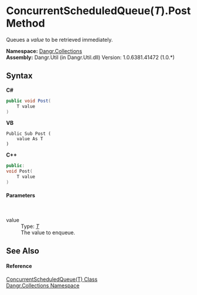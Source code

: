 # ConcurrentScheduledQueue(*T*).Post Method 
 

Queues a *value* to be retrieved immediately.

**Namespace:**&nbsp;<a href="N_Dangr_Collections">Dangr.Collections</a><br />**Assembly:**&nbsp;Dangr.Util (in Dangr.Util.dll) Version: 1.0.6381.41472 (1.0.*)

## Syntax

**C#**<br />
``` C#
public void Post(
	T value
)
```

**VB**<br />
``` VB
Public Sub Post ( 
	value As T
)
```

**C++**<br />
``` C++
public:
void Post(
	T value
)
```


#### Parameters
&nbsp;<dl><dt>value</dt><dd>Type: <a href="T_Dangr_Collections_ConcurrentScheduledQueue_1">*T*</a><br />The value to enqueue.</dd></dl>

## See Also


#### Reference
<a href="T_Dangr_Collections_ConcurrentScheduledQueue_1">ConcurrentScheduledQueue(T) Class</a><br /><a href="N_Dangr_Collections">Dangr.Collections Namespace</a><br />